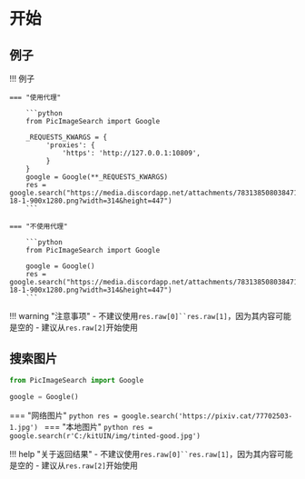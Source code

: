 # 开始

## 例子
!!! 例子

    === "使用代理"

        ```python
        from PicImageSearch import Google

        _REQUESTS_KWARGS = {
             'proxies': {
                 'https': 'http://127.0.0.1:10809',
             }
        }
        google = Google(**_REQUESTS_KWARGS)
        res = google.search("https://media.discordapp.net/attachments/783138508038471701/813452582948306974/hl-18-1-900x1280.png?width=314&height=447")
        ```

    === "不使用代理"

        ```python
        from PicImageSearch import Google

        google = Google()
        res = google.search("https://media.discordapp.net/attachments/783138508038471701/813452582948306974/hl-18-1-900x1280.png?width=314&height=447")
        ```

!!! warning "注意事项"
    - 不建议使用`res.raw[0]``res.raw[1]`，因为其内容可能是空的
    - 建议从`res.raw[2]`开始使用  

## 搜索图片
```python
from PicImageSearch import Google

google = Google()

```
=== "网络图片"
    ```python
    res = google.search('https://pixiv.cat/77702503-1.jpg')
    ```
=== "本地图片"
    ```python
    res = google.search(r'C:/kitUIN/img/tinted-good.jpg')
    ```

!!! help "关于返回结果"
    - 不建议使用`res.raw[0]``res.raw[1]`，因为其内容可能是空的
    - 建议从`res.raw[2]`开始使用  



